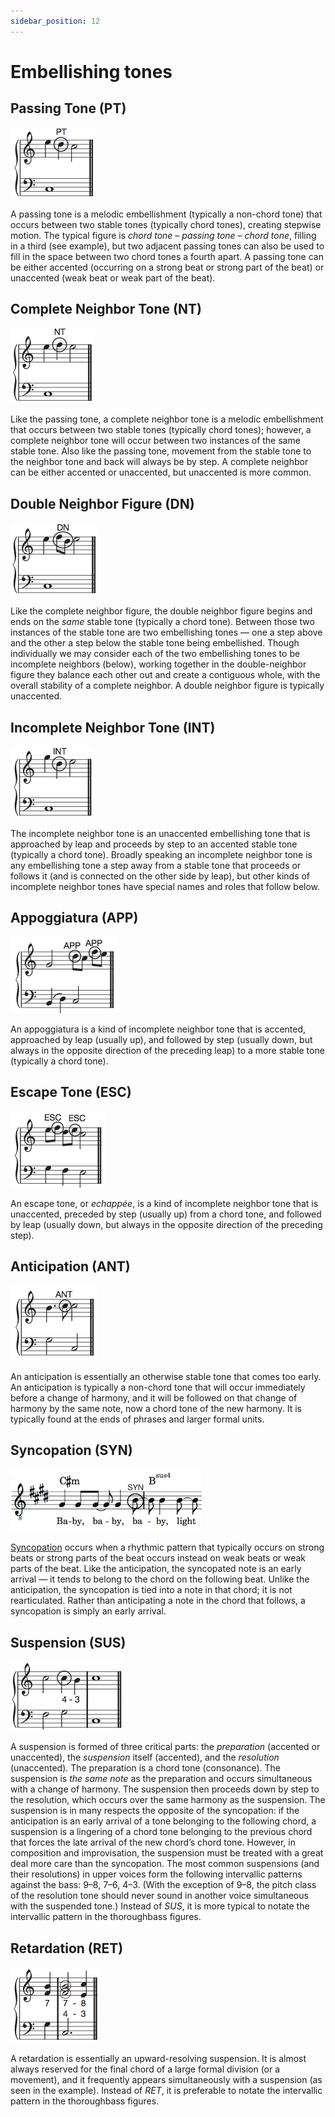 ```yaml
---
sidebar_position: 12
---
```


# Embellishing tones

## Passing Tone (PT)

![](/Graphics/embellishingTones/passingTone.png)

A passing tone is a melodic embellishment (typically a non-chord tone) that occurs between two stable tones (typically chord tones), creating stepwise motion. The typical figure is _chord tone – passing tone – chord tone_, filling in a third (see example), but two adjacent passing tones can also be used to fill in the space between two chord tones a fourth apart. A passing tone can be either accented (occurring on a strong beat or strong part of the beat) or unaccented (weak beat or weak part of the beat).

## Complete Neighbor Tone (NT)

![](/Graphics/embellishingTones/neighborTone.png)

Like the passing tone, a complete neighbor tone is a melodic embellishment that occurs between two stable tones (typically chord tones); however, a complete neighbor tone will occur between two instances of the same stable tone. Also like the passing tone, movement from the stable tone to the neighbor tone and back will always be by step. A complete neighbor can be either accented or unaccented, but unaccented is more common.

## Double Neighbor Figure (DN)

![](/Graphics/embellishingTones/doubleNeighbor.png)

Like the complete neighbor figure, the double neighbor figure begins and ends on the _same_ stable tone (typically a chord tone). Between those two instances of the stable tone are two embellishing tones — one a step above and the other a step below the stable tone being embellished. Though individually we may consider each of the two embellishing tones to be incomplete neighbors (below), working together in the double-neighbor figure they balance each other out and create a contiguous whole, with the overall stability of a complete neighbor. A double neighbor figure is typically unaccented.

## Incomplete Neighbor Tone (INT)

![](/Graphics/embellishingTones/INT.png)

The incomplete neighbor tone is an unaccented embellishing tone that is approached by leap and proceeds by step to an accented stable tone (typically a chord tone). Broadly speaking an incomplete neighbor tone is any embellishing tone a step away from a stable tone that proceeds or follows it (and is connected on the other side by leap), but other kinds of incomplete neighbor tones have special names and roles that follow below.

## Appoggiatura (APP)

![](/Graphics/embellishingTones/appoggiatura.png)

An appoggiatura is a kind of incomplete neighbor tone that is accented, approached by leap (usually up), and followed by step (usually down, but always in the opposite direction of the preceding leap) to a more stable tone (typically a chord tone).

## Escape Tone (ESC)

![](/Graphics/embellishingTones/escapeTone.png)

An escape tone, or _echappée_, is a kind of incomplete neighbor tone that is unaccented, preceded by step (usually up) from a chord tone, and followed by leap (usually down, but always in the opposite direction of the preceding step).

## Anticipation (ANT)

![](/Graphics/embellishingTones/anticipation.png)

An anticipation is essentially an otherwise stable tone that comes too early. An anticipation is typically a non-chord tone that will occur immediately before a change of harmony, and it will be followed on that change of harmony by the same note, now a chord tone of the new harmony. It is typically found at the ends of phrases and larger formal units.

## Syncopation (SYN)

![](/Graphics/embellishingTones/syncopatedNote.png)

[Syncopation](syncopation) occurs when a rhythmic pattern that typically occurs on strong beats or strong parts of the beat occurs instead on weak beats or weak parts of the beat. Like the anticipation, the syncopated note is an early arrival — it tends to belong to the chord on the following beat. Unlike the anticipation, the syncopation is tied into a note in that chord; it is not rearticulated. Rather than anticipating a note in the chord that follows, a syncopation is simply an early arrival.

## Suspension (SUS)

![](/Graphics/embellishingTones/suspension.png)

A suspension is formed of three critical parts: the _preparation_ (accented or unaccented), the _suspension_ itself (accented), and the _resolution_ (unaccented). The preparation is a chord tone (consonance). The suspension is _the same note_ as the preparation and occurs simultaneous with a change of harmony. The suspension then proceeds down by step to the resolution, which occurs over the same harmony as the suspension. The suspension is in many respects the opposite of the syncopation: if the anticipation is an early arrival of a tone belonging to the following chord, a suspension is a lingering of a chord tone belonging to the previous chord that forces the late arrival of the new chord’s chord tone. However, in composition and improvisation, the suspension must be treated with a great deal more care than the syncopation. The most common suspensions (and their resolutions) in upper voices form the following intervallic patterns against the bass: 9–8, 7–6, 4–3. (With the exception of 9–8, the pitch class of the resolution tone should never sound in another voice simultaneous with the suspended tone.) Instead of _SUS_, it is more typical to notate the intervallic pattern in the thoroughbass figures.

## Retardation (RET)

![](/Graphics/embellishingTones/retardation.png)

A retardation is essentially an upward-resolving suspension. It is almost always reserved for the final chord of a large formal division (or a movement), and it frequently appears simultaneously with a suspension (as seen in the example). Instead of _RET_, it is preferable to notate the intervallic pattern in the thoroughbass figures.

